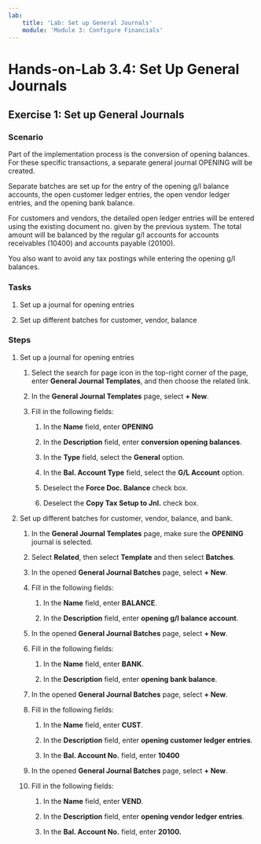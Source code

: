 ```yaml
---
lab:
    title: 'Lab: Set up General Journals'
    module: 'Module 3: Configure Financials'
---
```


Hands-on-Lab 3.4: Set Up General Journals
=========================================

Exercise 1: Set up General Journals
-----------------------------------

### Scenario

Part of the implementation process is the conversion of opening balances. For
these specific transactions, a separate general journal OPENING will be created.

Separate batches are set up for the entry of the opening g/l balance accounts,
the open customer ledger entries, the open vendor ledger entries, and the
opening bank balance.

For customers and vendors, the detailed open ledger entries will be entered
using the existing document no. given by the previous system. The total amount
will be balanced by the regular g/l accounts for accounts receivables (10400)
and accounts payable (20100).

You also want to avoid any tax postings while entering the opening g/l balances.

### Tasks

1.  Set up a journal for opening entries

2.  Set up different batches for customer, vendor, balance

### Steps

1.  Set up a journal for opening entries

    1.  Select the search for page icon in the top-right corner of the page,
        enter **General Journal Templates**, and then choose the related link.

    2.  In the **General Journal Templates** page, select **+ New**.

    3.  Fill in the following fields:

        1.  In the **Name** field, enter **OPENING**

        2.  In the **Description** field, enter **conversion opening balances**.

        3.  In the **Type** field, select the **General** option.

        4.  In the **Bal. Account Type** field, select the **G/L Account**
            option.

        5.  Deselect the **Force Doc. Balance** check box.

        6.  Deselect the **Copy Tax Setup to Jnl.** check box.

2.  Set up different batches for customer, vendor, balance, and bank.

    1.  In the **General Journal Templates** page, make sure the **OPENING**
        journal is selected.

    2.  Select **Related**, then select **Template** and then select
        **Batches**.

    3.  In the opened **General Journal Batches** page, select **+ New**.

    4.  Fill in the following fields:

        1.  In the **Name** field, enter **BALANCE**.

        2.  In the **Description** field, enter **opening g/l balance account**.

    5.  In the opened **General Journal Batches** page, select **+ New**.

    6.  Fill in the following fields:

        1.  In the **Name** field, enter **BANK**.

        2.  In the **Description** field, enter **opening bank balance**.

    7.  In the opened **General Journal Batches** page, select **+ New**.

    8.  Fill in the following fields:

        1.  In the **Name** field, enter **CUST**.

        2.  In the **Description** field, enter **opening customer ledger
            entries**.

        3.  In the **Bal. Account No.** field, enter **10400**

    9.  In the opened **General Journal Batches** page, select **+ New**.

    10. Fill in the following fields:

        1.  In the **Name** field, enter **VEND**.

        2.  In the **Description** field, enter **opening vendor ledger
            entries**.

        3.  In the **Bal. Account No.** field, enter **20100.**

